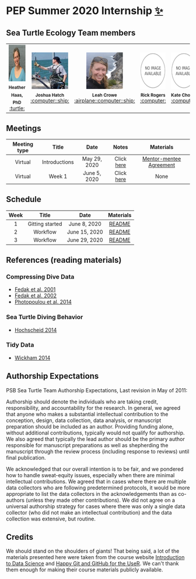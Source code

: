 # PEP Summer 2020 Internship <a href="https://www.woodsholediversity.org/pep/">:sparkles:</a>

## Sea Turtle Ecology Team members
<table>
    <tr>
        <td align = "center">
            <img width="100px" height="100px" alt="Heather Haas" src="img/HaasSmall2.jpg" />
            <br/><sub><b>Heather Haas, PhD</b></sub></a><br/>
            <a href="" title="Code">:turtle:</a>
        </td>
        <td align = "center">
            <img width="100px" height="100px" alt="Joshua Hatch" src="img/HatchSmall.jpg" />
            <br/><sub><b>Joshua Hatch</b></sub></a><br/>
            <a href="" title="Code">:computer::ship:</a>
        </td>
        <td align = "center">
            <img width="100px" height="100px" alt="Leah Crowe" src="img/Crowe.jpg" />
            <br/><sub><b>Leah Crowe</b></sub></a><br/>
            <a href="" title="Code">:airplane::computer::ship:</a>
        </td>
        <td align = "center">
            <img width="100px" height="100px" alt="Rick Rogers" src="img/default.png" />
            <br/><sub><b>Rick Rogers</b></sub></a><br/>
            <a href="" title="Code">:computer:</a>
        </td>
        <td align = "center">
            <img width="100px" height="100px" alt="Kate Choate" src="img/default.png" />
            <br/><sub><b>Kate Choate</b></sub></a><br/>
            <a href="" title="Code">:computer:</a>
        </td>
        <td align = "center">
            <img width="100px" height="100px" alt="Christopher Sandoval" src="img/utep_logo.png" />
            <br/><sub><b>Christopher Sandoval</b></sub></a><br/>
            <a href="" title="Code">:computer:</a>
        </td>
    </tr>
</table>

## Meetings
| Meeting type | Title | Date | Notes | Materials |
| :---: | :---: | :---: | :---: | :---: |
| Virtual | Introductions | May 29, 2020 | Click [here](https://docs.google.com/document/d/1iqOUm5e4UyHBLjaCJyvbvfXfv8V2INnmWWQokkJhZqE/edit?usp=sharing) | [Mentor-mentee Agreement](https://docs.google.com/document/d/1U9JwfIqtUa--cNdYOpbBjmLP1cpyFvBQqz4LzOSyZeI/edit?usp=sharing) |
| Virtual | Week 1 | June 5, 2020 | Click [here](https://docs.google.com/document/d/13_i8dGmxDLojX-7ZNn7idtqVwm94vd96K8r4ozlZMAQ/edit?usp=sharing) | None |

## Schedule
| Week | Title | Date | Materials |
| :---: | :---: | :---: | :---: |
| 1 | Gitting started | June 8, 2020 | [README](week_1) | 
| 2 | Workflow | June 15, 2020 | [README](week_2) | 
| 3 | Workflow | June 29, 2020 | [README](week_3) | 

## References (reading materials)

### Compressing Dive Data 
* [Fedak et al. 2001](refs/Fedak01_two_approaches.pdf)
* [Fedak et al. 2002](refs/Fedak_2002_Overcoming_constraints.pdf)
* [Photopoulou et al. 2014](refs/Photopoulou_et_al_2014.pdf)

### Sea Turtle Diving Behavior
* [Hochscheid 2014](refs/HochscheidJEMBE2014.pdf)

### Tidy Data
* [Wickham 2014](refs/v59i10.pdf)

## Authorship Expectations

PSB Sea Turtle Team Authorship Expectations, Last revision in May of 2011:

Authorship should denote the individuals who are taking credit, responsibility, and accountability for the research.  In general, we agreed that anyone who makes a substantial intellectual contribution to the conception, design, data collection, data analysis, or manuscript preparation should be included as an author.  Providing funding alone, without additional contributions, typically would not qualify for authorship.  We also agreed that typically the lead author should be the primary author responsible for manuscript preparations as well as shepherding the manuscript through the review process (including response to reviews) until final publication.

We acknowledged that our overall intention is to be fair, and we pondered how to handle sweat-equity issues, especially when there are minimal intellectual contributions.  We agreed that in cases where there are multiple data collectors who are following predetermined protocols, it would be more appropriate to list the data collectors in the acknowledgements than as co-authors (unless they made other contributions).  We did not agree on a universal authorship strategy for cases where there was only a single data collector (who did not make an intellectual contribution) and the data collection was extensive, but routine.

## Credits
We should stand on the shoulders of giants! That being said, a lot of the materials presented here were taken from the course website [Introduction to Data Science](https://datasciencelabs.github.io/) and [Happy Git and GitHub for the UseR](https://happygitwithr.com/). We can't thank them enough for making their course materials publicly available.
